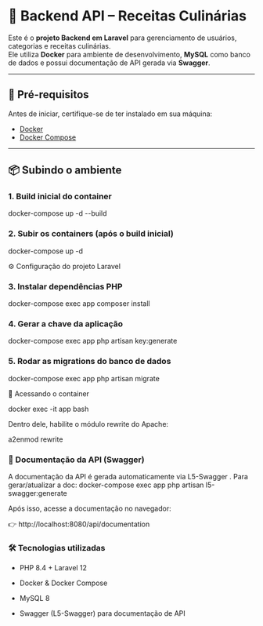 # 🍳 Backend API – Receitas Culinárias  

Este é o **projeto Backend em Laravel** para gerenciamento de usuários, categorias e receitas culinárias.  
Ele utiliza **Docker** para ambiente de desenvolvimento, **MySQL** como banco de dados e possui documentação de API gerada via **Swagger**.  

---

## 🚀 Pré-requisitos

Antes de iniciar, certifique-se de ter instalado em sua máquina:  
- [Docker](https://docs.docker.com/get-docker/)  
- [Docker Compose](https://docs.docker.com/compose/)  

---

## 📦 Subindo o ambiente

### 1. Build inicial do container

docker-compose up -d --build

### 2. Subir os containers (após o build inicial)

docker-compose up -d

⚙️ Configuração do projeto Laravel

### 3. Instalar dependências PHP

docker-compose exec app composer install

### 4. Gerar a chave da aplicação

docker-compose exec app php artisan key:generate

### 5. Rodar as migrations do banco de dados

docker-compose exec app php artisan migrate

🔧 Acessando o container

docker exec -it app bash

Dentro dele, habilite o módulo rewrite do Apache:

a2enmod rewrite

### 📖 Documentação da API (Swagger)

A documentação da API é gerada automaticamente via L5-Swagger
.
Para gerar/atualizar a doc: docker-compose exec app php artisan l5-swagger:generate

Após isso, acesse a documentação no navegador:

👉 http://localhost:8080/api/documentation

### 🛠 Tecnologias utilizadas

- PHP 8.4 + Laravel 12

- Docker & Docker Compose

- MySQL 8

- Swagger (L5-Swagger) para documentação de API
